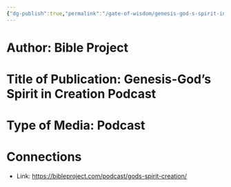 ```yaml
---
{"dg-publish":true,"permalink":"/gate-of-wisdom/genesis-god-s-spirit-in-creation-podcast/","tags":["#GateWisdom","#S"]}
---
```


# Author: Bible Project

# Title of Publication: Genesis-God’s Spirit in Creation Podcast

# Type of Media: Podcast

# Connections
- Link: https://bibleproject.com/podcast/gods-spirit-creation/

